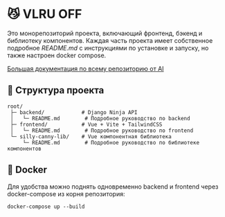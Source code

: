 # 😼 VLRU OFF

Это монорепозиторий проекта, включающий фронтенд, бэкенд и библиотеку компонентов.
Каждая часть проекта имеет собственное подробное _README.md_ с инструкциями по установке и запуску, но также настроен docker compose.

[Большая документация по всему репозиторию от AI](https://deepwiki.com/sillyCannyCat/vlru-off/2.2-data-models)

## 📂 Структура проекта

```
root/
 ├─ backend/            # Django Ninja API
 │   └─ README.md        # Подробное руководство по backend
 ├─ frontend/           # Vue + Vite + TailwindCSS
 │   └─ README.md        # Подробное руководство по frontend
 └─ silly-canny-lib/    # Vue компонентная библиотека
     └─ README.md        # Подробное руководство по библиотеке компонентов
```

## 🐳 Docker

Для удобства можно поднять одновременно backend и frontend через docker-compose из корня репозитория:

```
docker-compose up --build
```
